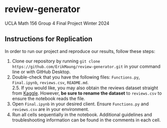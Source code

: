 # review-generator
UCLA Math 156 Group 4 Final Project Winter 2024

## Instructions for Replication
In order to run our project and reproduce our results, follow these steps:
1. Clone our repository by running `git clone https://github.com/ErikMaung/review-generator.git` in your command line or with GitHub Desktop.
2. Double-check that you have the following files: `Functions.py`, `Final.ipynb`, `reviews.csv`, `README.md`. \
2.5. If you would like, you may also obtain the reviews dataset straight from [Kaggle](https://www.kaggle.com/datasets/lakshmi25npathi/imdb-dataset-of-50k-movie-reviews). However, **be sure to rename the dataset** to `reviews.csv` to ensure the notebook reads the file.
3. Open `Final.ipynb` in your desired client. Ensure `Functions.py` and `reviews.csv` are in your environment.
4. Run all cells sequentially in the notebook. Additional guidelines and troubleshooting information can be found in the comments in each cell.
